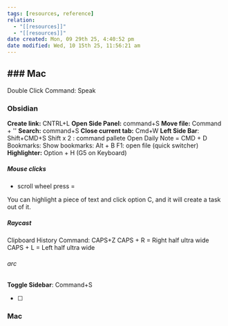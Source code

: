 ```yaml
---
tags: [resources, reference]
relation:
  - "[[resources]]"
  - "[[resources]]"
date created: Mon, 09 29th 25, 4:40:52 pm
date modified: Wed, 10 15th 25, 11:56:21 am
---
```

## ### Mac

Double Click Command: Speak



### Obsidian

**Create link:** CNTRL+L
**Open Side Panel:** command+S
**Move file:** Command + ''
**Search:** command+S
**Close current tab:** Cmd+W
**Left Side Bar**: Shift+CMD+S
Shift x 2 : command pallete
Open Daily Note = CMD + D
Bookmarks: Show bookmarks: Alt + B
F1: open file (quick switcher)
**Highlighter:** Option + H (G5 on Keyboard)

##### Mouse clicks
- scroll wheel press =



 You can highlight a piece of text and click option C, and it will create a task out of it.

##### Raycast

Clipboard History Command: CAPS+Z
CAPS + R = Right half ultra wide
CAPS + L = Left half ultra wide



###### arc
**Toggle Sidebar**: Command+S

- [ ]



### Mac
